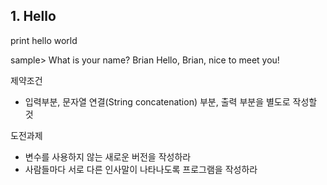 ## 1. Hello ##

print hello world

sample>
What is your name? Brian
Hello, Brian, nice to meet you!

제약조건
 - 입력부분, 문자열 연결(String concatenation) 부분, 출력 부분을 별도로 작성할 것

 도전과제
  - 변수를 사용하지 않는 새로운 버전을 작성하라
  - 사람들마다 서로 다른 인사말이 나타나도록 프로그램을 작성하라





